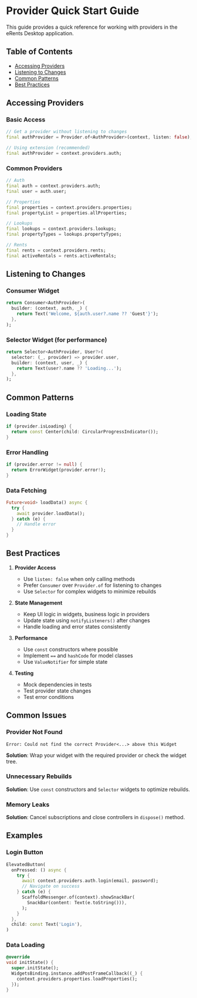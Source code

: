 # Provider Quick Start Guide

This guide provides a quick reference for working with providers in the eRents Desktop application.

## Table of Contents
- [Accessing Providers](#accessing-providers)
- [Listening to Changes](#listening-to-changes)
- [Common Patterns](#common-patterns)
- [Best Practices](#best-practices)

## Accessing Providers

### Basic Access
```dart
// Get a provider without listening to changes
final authProvider = Provider.of<AuthProvider>(context, listen: false);

// Using extension (recommended)
final authProvider = context.providers.auth;
```

### Common Providers
```dart
// Auth
final auth = context.providers.auth;
final user = auth.user;

// Properties
final properties = context.providers.properties;
final propertyList = properties.allProperties;

// Lookups
final lookups = context.providers.lookups;
final propertyTypes = lookups.propertyTypes;

// Rents
final rents = context.providers.rents;
final activeRentals = rents.activeRentals;
```

## Listening to Changes

### Consumer Widget
```dart
return Consumer<AuthProvider>(
  builder: (context, auth, _) {
    return Text('Welcome, ${auth.user?.name ?? 'Guest'}');
  },
);
```

### Selector Widget (for performance)
```dart
return Selector<AuthProvider, User?>(
  selector: (_, provider) => provider.user,
  builder: (context, user, _) {
    return Text(user?.name ?? 'Loading...');
  },
);
```

## Common Patterns

### Loading State
```dart
if (provider.isLoading) {
  return const Center(child: CircularProgressIndicator());
}
```

### Error Handling
```dart
if (provider.error != null) {
  return ErrorWidget(provider.error!);
}
```

### Data Fetching
```dart
Future<void> loadData() async {
  try {
    await provider.loadData();
  } catch (e) {
    // Handle error
  }
}
```

## Best Practices

1. **Provider Access**
   - Use `listen: false` when only calling methods
   - Prefer `Consumer` over `Provider.of` for listening to changes
   - Use `Selector` for complex widgets to minimize rebuilds

2. **State Management**
   - Keep UI logic in widgets, business logic in providers
   - Update state using `notifyListeners()` after changes
   - Handle loading and error states consistently

3. **Performance**
   - Use `const` constructors where possible
   - Implement `==` and `hashCode` for model classes
   - Use `ValueNotifier` for simple state

4. **Testing**
   - Mock dependencies in tests
   - Test provider state changes
   - Test error conditions

## Common Issues

### Provider Not Found
```
Error: Could not find the correct Provider<...> above this Widget
```
**Solution**: Wrap your widget with the required provider or check the widget tree.

### Unnecessary Rebuilds
**Solution**: Use `const` constructors and `Selector` widgets to optimize rebuilds.

### Memory Leaks
**Solution**: Cancel subscriptions and close controllers in `dispose()` method.

## Examples

### Login Button
```dart
ElevatedButton(
  onPressed: () async {
    try {
      await context.providers.auth.login(email, password);
      // Navigate on success
    } catch (e) {
      ScaffoldMessenger.of(context).showSnackBar(
        SnackBar(content: Text(e.toString())),
      );
    }
  },
  child: const Text('Login'),
)
```

### Data Loading
```dart
@override
void initState() {
  super.initState();
  WidgetsBinding.instance.addPostFrameCallback((_) {
    context.providers.properties.loadProperties();
  });
}
```
